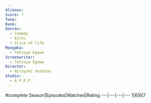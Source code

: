 ```yaml
---
Aliases:
Score: 7
Tone: 
Rank:
Genres:
  - Comedy
  - Ecchi
  - Slice of life
Mangaka:
  - Tatsuya Egawa
Screenwriter:
  - Tatsuya Egawa
Director:
  - Hiroyuki Yoshino
Studio:
  - A.P.P.P.
---
```

#complete
Season|Episodes|Watched|Rating
---|---|---|---
1|6|6|7
